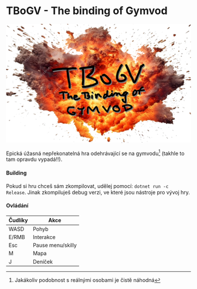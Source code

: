 # TBoGV - The binding of Gymvod

![art](img/tbogv.png)

Epická úžasná nepřekonatelná hra odehrávající se na gymvodu[^1] (takhle to tam opravdu vypadá!!).

#### Building

Pokud si hru chceš sám zkompilovat, udělej pomocí: `dotnet run -c Release`. Jinak zkompiluješ debug verzi, ve které jsou nástroje pro vývoj hry.

#### Ovládání

| Čudlíky | Akce              |
| ------- | ----------------- |
| WASD    | Pohyb             |
| E/RMB   | Interakce         |
| Esc     | Pause menu/skilly |
| M       | Mapa              |
| J       | Deníček           |

[^1]: Jakákoliv podobnost s reálnými osobami je čistě náhodná
